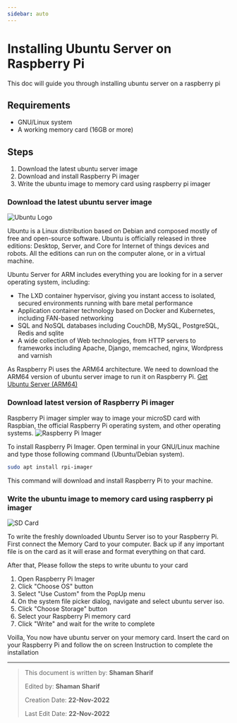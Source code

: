 ```yaml
---
sidebar: auto
---
```


# Installing Ubuntu Server on Raspberry Pi

This doc will guide you through installing ubuntu server on a raspberry pi

## Requirements
- GNU/Linux system
- A working memory card (16GB or more)

## Steps
1. Download the latest ubuntu server image
2. Download and install Raspberry Pi imager
3. Write the ubuntu image to memory card using raspberry pi imager
### Download the latest ubuntu server image

![Ubuntu Logo](https://external-content.duckduckgo.com/iu/?u=https%3A%2F%2Fcdn.neow.in%2Fnews%2Fimages%2Fuploaded%2F2022%2F03%2F1647455145_new-ubuntu-logo_story.jpg&f=1&nofb=1&ipt=6c049a0bbcc4738f1b01babd4701c62e32328e8b8783d92ebf935e11e6cde2a6&ipo=images)

Ubuntu is a Linux distribution based on Debian and composed mostly of free and open-source software. Ubuntu is officially released in three editions: Desktop, Server, and Core for Internet of things devices and robots. All the editions can run on the computer alone, or in a virtual machine.

Ubuntu Server for ARM includes everything you are looking for in a server operating system, including:
- The LXD container hypervisor, giving you instant access to isolated, secured environments running with bare metal performance
- Application container technology based on Docker and Kubernetes, including FAN-based networking
- SQL and NoSQL databases including CouchDB, MySQL, PostgreSQL, Redis and sqlite
- A wide collection of Web technologies, from HTTP servers to frameworks including Apache, Django, memcached, nginx, Wordpress and varnish

As Raspberry Pi uses the ARM64 architecture. We need to download the ARM64 version of ubuntu server image to run it on Raspberry Pi.
[Get Ubuntu Server (ARM64)](https://ubuntu.com/download/server/arm)

### Download latest version of Raspberry Pi imager

Raspberry Pi imager simpler way to image your microSD card with Raspbian, the official Raspberry Pi operating system, and other operating systems.
![Raspberry Pi Imager](https://www.raspberrypi.com/app/uploads/2020/03/RPI_intro-e1583228263677.png)

To install Raspberry Pi Imager. Open terminal in your GNU/Linux machine and type those following command (Ubuntu/Debian system).

```bash
sudo apt install rpi-imager
```
This command will download and install Raspberry Pi to your machine.


### Write the ubuntu image to memory card using raspberry pi imager
![SD Card](https://www.raspberrypi.com/app/uploads/2020/03/SD-READER-CU.jpg)

To write the freshly downloaded Ubuntu Server iso to your Raspberry Pi. First connect the Memory Card to your computer. Back up if any important file is on the card as it will erase and format everything on that card.

After that, Please follow the steps to write ubuntu to your card
1. Open Raspberry Pi Imager
2. Click "Choose OS" button
3. Select "Use Custom" from the PopUp menu
4. On the system file picker dialog, navigate and select ubuntu server iso.
5. Click "Choose Storage" button
6. Select your Raspberry Pi memory card
7. Click "Write" and wait for the write to complete

Voilla, You now have ubuntu server on your memory card. Insert the card on your Raspberry Pi and follow the on screen Instruction to complete the installation


---

>This document is written by: **Shaman Sharif**
>
>Edited by: **Shaman Sharif**
>
>Creation Date: **22-Nov-2022**
>
>Last Edit Date: **22-Nov-2022**
